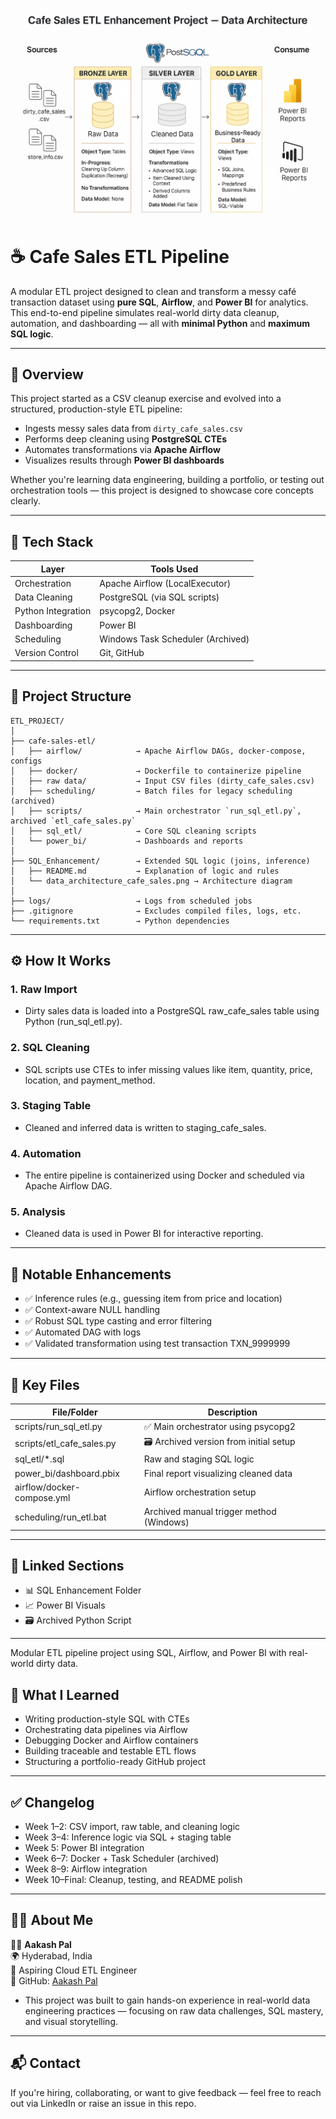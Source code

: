 <!-- Banner Image -->
<p align="center">
  <img src="SQL_Enhancement/data_architecture_cafe_sales.png" alt="ETL Project Architecture" width="700"/>
</p>

# ☕ Cafe Sales ETL Pipeline

A modular ETL project designed to clean and transform a messy café transaction dataset using **pure SQL**, **Airflow**, and **Power BI** for analytics.  
This end-to-end pipeline simulates real-world dirty data cleanup, automation, and dashboarding — all with **minimal Python** and **maximum SQL logic**.

---

## 🚀 Overview

This project started as a CSV cleanup exercise and evolved into a structured, production-style ETL pipeline:

- Ingests messy sales data from `dirty_cafe_sales.csv`
- Performs deep cleaning using **PostgreSQL CTEs**
- Automates transformations via **Apache Airflow**
- Visualizes results through **Power BI dashboards**

Whether you're learning data engineering, building a portfolio, or testing out orchestration tools — this project is designed to showcase core concepts clearly.

---

## 🧰 Tech Stack

| Layer              | Tools Used                         |
|--------------------|------------------------------------|
| Orchestration      | Apache Airflow (LocalExecutor)     |
| Data Cleaning      | PostgreSQL (via SQL scripts)       |
| Python Integration | psycopg2, Docker                   |
| Dashboarding       | Power BI                           |
| Scheduling         | Windows Task Scheduler (Archived)  |
| Version Control    | Git, GitHub                        |

---

## 📂 Project Structure

```plaintext
ETL_PROJECT/
│
├── cafe-sales-etl/
│   ├── airflow/            → Apache Airflow DAGs, docker-compose, configs
│   ├── docker/             → Dockerfile to containerize pipeline
│   ├── raw data/           → Input CSV files (dirty_cafe_sales.csv)
│   ├── scheduling/         → Batch files for legacy scheduling (archived)
│   ├── scripts/            → Main orchestrator `run_sql_etl.py`, archived `etl_cafe_sales.py`
│   ├── sql_etl/            → Core SQL cleaning scripts
│   └── power_bi/           → Dashboards and reports
│
├── SQL_Enhancement/        → Extended SQL logic (joins, inference)
│   ├── README.md           → Explanation of logic and rules
│   └── data_architecture_cafe_sales.png → Architecture diagram
│
├── logs/                   → Logs from scheduled jobs
├── .gitignore              → Excludes compiled files, logs, etc.
└── requirements.txt        → Python dependencies
```
---

## ⚙️ How It Works

### 1. Raw Import
- Dirty sales data is loaded into a PostgreSQL raw_cafe_sales table using Python (run_sql_etl.py).

### 2. SQL Cleaning
- SQL scripts use CTEs to infer missing values like item, quantity, price, location, and payment_method.

### 3. Staging Table
- Cleaned and inferred data is written to staging_cafe_sales.

### 4. Automation
- The entire pipeline is containerized using Docker and scheduled via Apache Airflow DAG.

### 5. Analysis
- Cleaned data is used in Power BI for interactive reporting.

---

## 📝 Notable Enhancements

- ✅ Inference rules (e.g., guessing item from price and location)
- ✅ Context-aware NULL handling
- ✅ Robust SQL type casting and error filtering
- ✅ Automated DAG with logs
- ✅ Validated transformation using test transaction TXN_9999999

---
## 📁 Key Files

|File/Folder |	Description |
|------------|--------------|
|scripts/run_sql_etl.py	|✅ Main orchestrator using psycopg2|
|scripts/etl_cafe_sales.py|	🗃️ Archived version from initial setup|
|sql_etl/*.sql |	Raw and staging SQL logic|
|power_bi/dashboard.pbix|	Final report visualizing cleaned data|
|airflow/docker-compose.yml|	Airflow orchestration setup|
|scheduling/run_etl.bat	| Archived manual trigger method (Windows)|

---

## 🔗 Linked Sections
- 📊 SQL Enhancement Folder
- 📈 Power BI Visuals
- 🗃️ Archived Python Script

---

Modular ETL pipeline project using SQL, Airflow, and Power BI with real-world dirty data.
## 🧠 What I Learned
- Writing production-style SQL with CTEs
- Orchestrating data pipelines via Airflow
- Debugging Docker and Airflow containers
- Building traceable and testable ETL flows
- Structuring a portfolio-ready GitHub project

---

## ✅ Changelog
- Week 1–2: CSV import, raw table, and cleaning logic
- Week 3–4: Inference logic via SQL + staging table
- Week 5: Power BI integration
- Week 6–7: Docker + Task Scheduler (archived)
- Week 8–9: Airflow integration
- Week 10–Final: Cleanup, testing, and README polish

---
## 🙋‍♀️ About Me

👩‍💻 **Aakash Pal**  
🌍 Hyderabad, India  
🎯 Aspiring Cloud ETL Engineer  
🔗 GitHub: [Aakash Pal](https://github.com/Aakash-pal)
- This project was built to gain hands-on experience in real-world data engineering practices — focusing on raw data challenges, SQL mastery, and visual storytelling.

---

## 📬 Contact

If you're hiring, collaborating, or want to give feedback — feel free to reach out via LinkedIn or raise an issue in this repo.